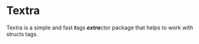 # Textra

Textra is a simple and fast *****t*****ags *****extra*****ctor package that helps to work with structs tags.
